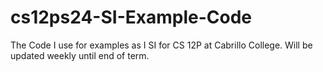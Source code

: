 # cs12ps24-SI-Example-Code
The Code I use for examples as I SI for CS 12P at Cabrillo College. Will be updated weekly until end of term.
